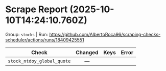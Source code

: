 # Scrape Report (2025-10-10T14:24:10.760Z)

Group: `stocks`  |  Run: https://github.com/AlbertoRoca96/scraping-checks-scheduler/actions/runs/18409425551

| Check | Changed | Keys | Error |
|---|:---:|:--|:--|
| `stock_ntdoy_global_quote` | — |  |  |
